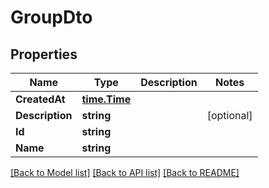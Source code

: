 # GroupDto

## Properties

Name | Type | Description | Notes
------------ | ------------- | ------------- | -------------
**CreatedAt** | [**time.Time**](time.Time) |  | 
**Description** | **string** |  | [optional] 
**Id** | **string** |  | 
**Name** | **string** |  | 

[[Back to Model list]](../README#documentation-for-models) [[Back to API list]](../README#documentation-for-api-endpoints) [[Back to README]](../README)


